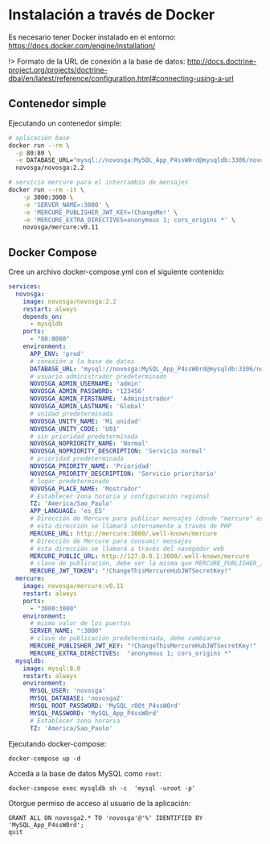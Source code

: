 # Instalación a través de Docker

Es necesario tener Docker instalado en el entorno: https://docs.docker.com/engine/installation/

!> Formato de la URL de conexión a la base de datos: http://docs.doctrine-project.org/projects/doctrine-dbal/en/latest/reference/configuration.html#connecting-using-a-url

## Contenedor simple

Ejecutando un contenedor simple:

```sh
# aplicación base
docker run --rm \
  -p 80:80 \
  -e DATABASE_URL="mysql://novosga:MySQL_App_P4ssW0rd@mysqldb:3306/novosga2?charset=utf8mb4&serverVersion=5.7" \
  novosga/novosga:2.2

# servicio mercure para el intercambio de mensajes
docker run --rm -it \
    -p 3000:3000 \
    -e 'SERVER_NAME=:3000' \
    -e 'MERCURE_PUBLISHER_JWT_KEY=!ChangeMe!' \
    -e 'MERCURE_EXTRA_DIRECTIVES=anonymous 1; cors_origins *' \
    novosga/mercure:v0.11
```

## Docker Compose

Cree un archivo docker-compose.yml con el siguiente contenido:

```yaml
services:
  novosga:
    image: novosga/novosga:2.2
    restart: always
    depends_on:
      - mysqldb
    ports:
      - "80:8080"
    environment:
      APP_ENV: 'prod'
      # conexión a la base de datos
      DATABASE_URL: 'mysql://novosga:MySQL_App_P4ssW0rd@mysqldb:3306/novosga2?charset=utf8mb4&serverVersion=5.7'
      # usuario administrador predeterminado
      NOVOSGA_ADMIN_USERNAME: 'admin'
      NOVOSGA_ADMIN_PASSWORD: '123456'
      NOVOSGA_ADMIN_FIRSTNAME: 'Administrador'
      NOVOSGA_ADMIN_LASTNAME: 'Global'
      # unidad predeterminada
      NOVOSGA_UNITY_NAME: 'Mi unidad'
      NOVOSGA_UNITY_CODE: 'U01'
      # sin prioridad predeterminada
      NOVOSGA_NOPRIORITY_NAME: 'Normal'
      NOVOSGA_NOPRIORITY_DESCRIPTION: 'Servicio normal'
      # prioridad predeterminada
      NOVOSGA_PRIORITY_NAME: 'Prioridad'
      NOVOSGA_PRIORITY_DESCRIPTION: 'Servicio prioritario'
      # lugar predeterminado
      NOVOSGA_PLACE_NAME: 'Mostrador'
      # Establecer zona horaria y configuración regional
      TZ: 'America/Sao_Paulo'
      APP_LANGUAGE: 'es_ES'
      # Dirección de Mercure para publicar mensajes (donde "mercure" es el nombre del host)
      # esta dirección se llamará internamente a través de PHP
      MERCURE_URL: http://mercure:3000/.well-known/mercure
      # Dirección de Mercure para consumir mensajes
      # esta dirección se llamará a través del navegador web
      MERCURE_PUBLIC_URL: http://127.0.0.1:3000/.well-known/mercure
      # clave de publicación, debe ser la misma que MERCURE_PUBLISHER_JWT_KEY
      MERCURE_JWT_TOKEN": "!ChangeThisMercureHubJWTSecretKey!"
  mercure:
    image: novosga/mercure:v0.11
    restart: always
    ports:
      - "3000:3000"
    environment:
      # mismo valor de los puertos
      SERVER_NAME: ":3000"
      # clave de publicación predeterminada, debe cambiarse
      MERCURE_PUBLISHER_JWT_KEY: "!ChangeThisMercureHubJWTSecretKey!"
      MERCURE_EXTRA_DIRECTIVES:  "anonymous 1; cors_origins *"
  mysqldb:
    image: mysql:8.0
    restart: always
    environment:
      MYSQL_USER: 'novosga'
      MYSQL_DATABASE: 'novosga2'
      MYSQL_ROOT_PASSWORD: 'MySQL_r00t_P4ssW0rd'
      MYSQL_PASSWORD: 'MySQL_App_P4ssW0rd'
      # Establecer zona horaria
      TZ: 'America/Sao_Paulo'
```

Ejecutando docker-compose:

    docker-compose up -d

Acceda a la base de datos MySQL como `root`:

    docker-compose exec mysqldb sh -c  'mysql -uroot -p'

Otorgue permiso de acceso al usuario de la aplicación:

    GRANT ALL ON novosga2.* TO 'novosga'@'%' IDENTIFIED BY 'MySQL_App_P4ssW0rd';
    quit

```